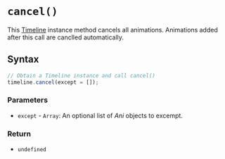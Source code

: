 # `cancel()`
This [Timeline](/play-ui/v002/api/ani/Timeline/README.md) instance method cancels all animations. Animations added after this call are canclled automatically.

## Syntax

```js
// Obtain a Timeline instance and call cancel()
timeline.cancel(except = []);
```

### Parameters
+ `except` - `Array`: An optional list of *Ani* objects to excempt.

### Return
+ `undefined`